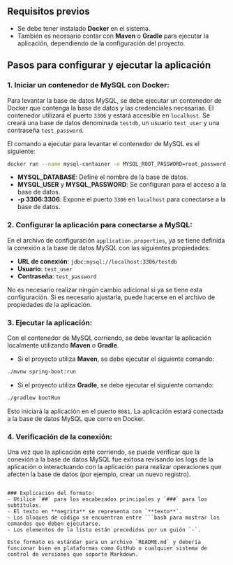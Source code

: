 
## **Requisitos previos**
- Se debe tener instalado **Docker** en el sistema. 
- También es necesario contar con **Maven** o **Gradle** para ejecutar la aplicación, dependiendo de la configuración del proyecto.

## **Pasos para configurar y ejecutar la aplicación**

### **1. Iniciar un contenedor de MySQL con Docker:**

Para levantar la base de datos MySQL, se debe ejecutar un contenedor de Docker que contenga la base de datos y las credenciales necesarias. El contenedor utilizará el puerto `3306` y estará accesible en `localhost`. Se creará una base de datos denominada `testdb`, un usuario `test_user` y una contraseña `test_password`.

El comando a ejecutar para levantar el contenedor de MySQL es el siguiente:

```bash
docker run --name mysql-container -e MYSQL_ROOT_PASSWORD=root_password -e MYSQL_DATABASE=testdb -e MYSQL_USER=test_user -e MYSQL_PASSWORD=test_password -p 3306:3306 -d mysql:5.7
```

- **MYSQL_DATABASE**: Define el nombre de la base de datos.
- **MYSQL_USER** y **MYSQL_PASSWORD**: Se configuran para el acceso a la base de datos.
- **-p 3306:3306**: Expone el puerto `3306` en `localhost` para conectarse a la base de datos.

### **2. Configurar la aplicación para conectarse a MySQL:**

En el archivo de configuración `application.properties`, ya se tiene definida la conexión a la base de datos MySQL con las siguientes propiedades:

- **URL de conexión**: `jdbc:mysql://localhost:3306/testdb`
- **Usuario**: `test_user`
- **Contraseña**: `test_password`

No es necesario realizar ningún cambio adicional si ya se tiene esta configuración. Si es necesario ajustarla, puede hacerse en el archivo de propiedades de la aplicación.

### **3. Ejecutar la aplicación:**

Con el contenedor de MySQL corriendo, se debe levantar la aplicación localmente utilizando **Maven** o **Gradle**.

- Si el proyecto utiliza **Maven**, se debe ejecutar el siguiente comando:

```bash
./mvnw spring-boot:run
```

- Si el proyecto utiliza **Gradle**, se debe ejecutar el siguiente comando:

```bash
./gradlew bootRun
```

Esto iniciará la aplicación en el puerto `8081`. La aplicación estará conectada a la base de datos MySQL que corre en Docker.

### **4. Verificación de la conexión:**

Una vez que la aplicación esté corriendo, se puede verificar que la conexión a la base de datos MySQL fue exitosa revisando los logs de la aplicación o interactuando con la aplicación para realizar operaciones que afecten la base de datos (por ejemplo, crear un nuevo registro).
```

### Explicación del formato:
- Utilicé `##` para los encabezados principales y `###` para los subtítulos.
- El texto en **negrita** se representa con `**texto**`.
- Los bloques de código se encuentran entre ```bash para mostrar los comandos que deben ejecutarse.
- Los elementos de la lista están precedidos por un guión `-`.

Este formato es estándar para un archivo `README.md` y debería funcionar bien en plataformas como GitHub o cualquier sistema de control de versiones que soporte Markdown.
